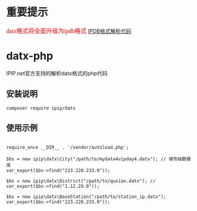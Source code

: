 # 重要提示
<font face="微软雅黑" color="red" size="3">datx格式将全面升级为ipdb格式</font> [IPDB格式解析代码](https://github.com/ipipdotnet/ipdb-php)

# datx-php
IPIP.net官方支持的解析datx格式的php代码

## 安装说明
<pre><code>composer require ipip/datx</code></pre>

## 使用示例
<pre>
<code>
require_once __DIR__ . '/vendor/autoload.php';

$bs = new ipip\datx\City("/path/to/mydata4vipday4.datx"); // 城市级数据库
var_export($bs->find("223.220.233.0"));

$bs = new ipip\datx\District("/path/to/quxian.datx"); //
var_export($bs->find("1.12.29.0"));

$bs = new ipip\datx\BaseStation("/path/to/station_ip.datx");
var_export($bs->find("223.220.233.0"));
</code>
</pre>
